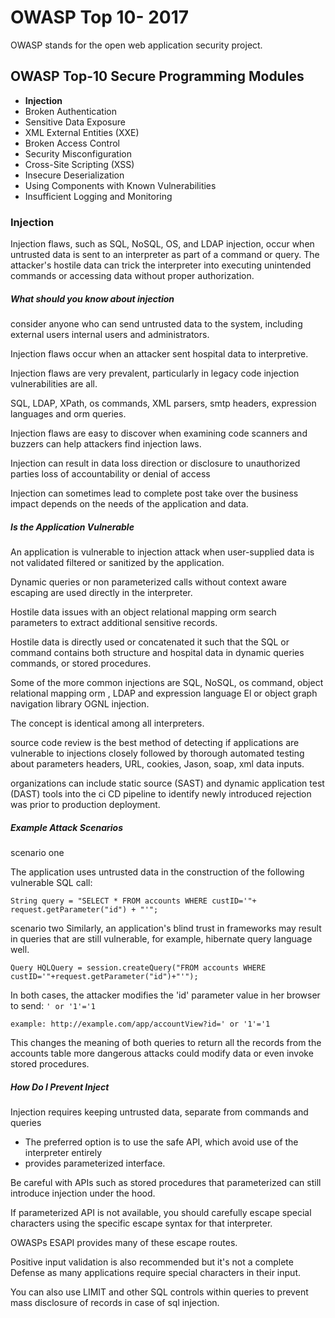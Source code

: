 # OWASP Top 10- 2017
 
OWASP stands for the open web application security project.

## OWASP Top-10 Secure Programming Modules
* **Injection**
* Broken Authentication
* Sensitive Data Exposure
* XML External Entities (XXE)
* Broken Access Control
* Security Misconfiguration
* Cross-Site Scripting (XSS)
* Insecure Deserialization
* Using Components with Known Vulnerabilities
* Insufficient Logging and Monitoring


### Injection
Injection flaws, such as SQL, NoSQL, OS, and LDAP injection, occur when untrusted data is sent
to an interpreter as part of a command or query. The attacker's hostile data can trick the interpreter
into executing unintended commands or accessing data without proper authorization.

##### What should you know about injection 

consider anyone who can send untrusted data to the system, 
including external users internal users and administrators.  

Injection flaws occur when an attacker sent hospital data to interpretive.

Injection flaws are very prevalent, particularly in legacy code injection vulnerabilities are all.

SQL, LDAP, XPath, os commands, XML parsers,  smtp headers, expression languages and orm queries.

Injection flaws are easy to discover when examining code scanners and buzzers can help attackers 
find injection laws.

Injection can result in data loss direction or disclosure to unauthorized parties loss of 
accountability or denial of access 
 
Injection can sometimes lead to complete post take over the business impact depends on the needs 
of the application and data.

##### Is the Application Vulnerable
 An application is vulnerable to injection attack when user-supplied data is not validated 
 filtered or sanitized by the application.

 Dynamic queries or non parameterized calls without context aware escaping are used directly 
 in the interpreter.

 Hostile data issues with an object relational mapping orm search parameters to extract 
 additional sensitive records. 
 
Hostile data is directly used or concatenated it such that the SQL or command contains 
both structure and hospital data in dynamic queries commands, or stored procedures.

 Some of the more common injections are SQL, NoSQL,  os command, object relational mapping
 orm , LDAP and expression language El or object graph navigation library OGNL injection.

 The concept is identical among all interpreters.


 source code review is the best method of detecting if applications are vulnerable to injections 
 closely followed by thorough automated testing about parameters headers, URL, cookies,  Jason, soap, xml data inputs.


 organizations can include static source (SAST) and dynamic application test (DAST) tools into the ci 
 CD pipeline to identify newly introduced rejection was prior to production deployment.

##### Example Attack Scenarios

scenario one 

The application uses untrusted data in the construction of the following vulnerable  SQL call:

```
String query = "SELECT * FROM accounts WHERE custID='"+ request.getParameter("id") + "'";
```


scenario two 
Similarly, an application's blind trust in frameworks may result in queries that are still vulnerable, 
for example, hibernate query language well.

```
Query HQLQuery = session.createQuery("FROM accounts WHERE custID='"+request.getParameter("id")+"'");
```


In both cases, the attacker modifies the 'id' parameter value in her browser to send: `' or '1'='1`

```
example: http://example.com/app/accountView?id=' or '1'='1
```

This changes the meaning of both queries to return all the records from the accounts table 
 more dangerous attacks could modify data or even invoke stored procedures.

##### How Do I Prevent Inject

Injection requires keeping untrusted data, separate from commands and queries 

* The preferred option is to use the safe API, which avoid use of the interpreter entirely 
* provides parameterized interface.


 Be careful with APIs such as stored procedures that parameterized can still 
 introduce injection under the hood.


If parameterized API is not available, you should carefully escape special characters using the 
specific escape syntax for that interpreter.

OWASPs ESAPI provides many of these escape routes.


Positive input validation is also recommended but it's not a complete Defense as many 
applications require special characters in their input.


 You can also use LIMIT and other SQL controls within queries to prevent mass disclosure of records 
 in case of sql injection.
